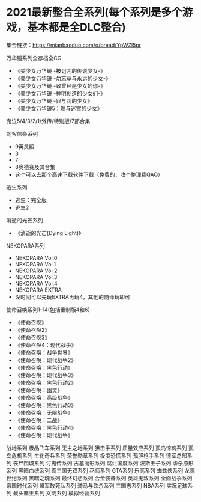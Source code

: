 # 2021最新整合全系列(每个系列是多个游戏，基本都是全DLC整合)

集合链接：https://mianbaoduo.com/o/bread/YpWZl5pr

万华镜系列全存档全CG
- 《美少女万华镜 -被诅咒的传说少女-》
- 《美少女万华镜 -勿忘草与永远的少女-》
- 《美少女万华镜 -致曾经是少女的你-》
- 《美少女万华镜 -神明创造的少女们-》
- 《美少女万华镜 -罪与罚的少女》
- 《美少女万华镜5：理与迷宮的少女》

鬼泣5/4/3/2/1/外传/特别版/7部合集

刺客信条系列
- 9英灵殿
- 3
- 7
- 8奥德赛及其合集
- 这个可以去那个高速下载软件下载（免费的，收个整理费QAQ）

逃生系列
- 逃生：完全版
- 逃生2


消逝的光芒系列
- 《消逝的光芒(Dying
Light)》

NEKOPARA系列
- NEKOPARA Vol.0
- NEKOPARA Vol.1
- NEKOPARA Vol.2
- NEKOPARA Vol.3
- NEKOPARA Vol.4
- NEKOPARA EXTRA
- 没时间可以先玩EXTRA再玩4，其他的随缘玩即可

使命召唤系列1-14(包括重制版4和6)
- 《使命召唤》
- 《使命召唤2》
- 《使命召唤3》
- 《使命召唤4：现代战争》
- 《使命召唤：战争世界》
- 《使命召唤：现代战争2》
- 《使命召唤：黑色行动》
- 《使命召唤：现代战争3》
- 《使命召唤：黑色行动2》
- 《使命召唤：幽灵》
- 《使命召唤：高级战争》
- 《使命召唤：黑色行动3》
- 《使命召唤：无限战争》
- 《使命召唤：二战》
- 《使命召唤：黑色行动4》
- 《使命召唤：现代战争》


战地系列
极品飞车系列
无主之地系列
狙击手系列
质量效应系列
孤岛惊魂系列
孤岛危机系列
生化奇兵系列
荣誉勋章系列
极度恐慌系列
孤胆枪手系列
德军总部系列
丧尸围城系列
讨鬼传系列
古墓丽影系列
腐烂国度系列
波斯王子系列
虐杀原形系列
黑暗血统系列
真三国无双系列
巫师系列
GTA系列
乐高系列
蜘蛛侠系列
龙腾世纪系列
黑暗之魂系列
最终幻想系列
合金装备系列
英雄无敌系列
全面战争系列
帝国时代系列
盟军敢死队系列
骑马与砍杀系列
三国志系列
NBA系列
实况足球系列
截头霸王系列
文明系列
模拟经营系列